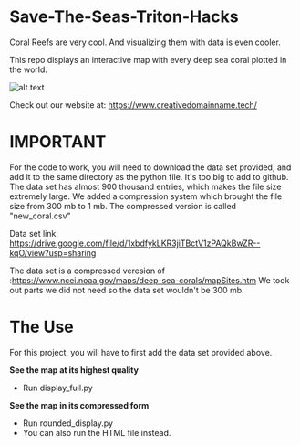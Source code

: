 # Save-The-Seas-Triton-Hacks

Coral Reefs are very cool.
And visualizing them with data is even cooler.

This repo displays an interactive map with every deep sea coral plotted in the world.

![alt text](https://imgur.com/mNgLKUf)

Check out our website at:
https://www.creativedomainname.tech/

# IMPORTANT

For the code to work, you will need to download the data set provided, and add it to the same directory as the python file.
It's too big to add to github. The data set has almost 900 thousand entries, which makes the file size extremely large. We added a compression system which brought the file size from 300 mb to 1 mb. The compressed version is called "new_coral.csv"

Data set link: https://drive.google.com/file/d/1xbdfykLKR3jiTBctV1zPAQkBwZR--kqO/view?usp=sharing

The data set is a compressed veresion of :https://www.ncei.noaa.gov/maps/deep-sea-corals/mapSites.htm
We took out parts we did not need so the data set wouldn't be 300 mb.

# The Use

For this project, you will have to first add the data set provided above.

**See the map at its highest quality**

-  Run display_full.py

**See the map in its compressed form**

-  Run rounded_display.py
-  You can also run the HTML file instead.


